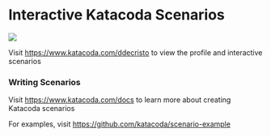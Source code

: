 # Interactive Katacoda Scenarios

[![](http://shields.katacoda.com/katacoda/ddecristo/count.svg)](https://www.katacoda.com/ddecristo "Get your profile on Katacoda.com")

Visit https://www.katacoda.com/ddecristo to view the profile and interactive scenarios

### Writing Scenarios
Visit https://www.katacoda.com/docs to learn more about creating Katacoda scenarios

For examples, visit https://github.com/katacoda/scenario-example
